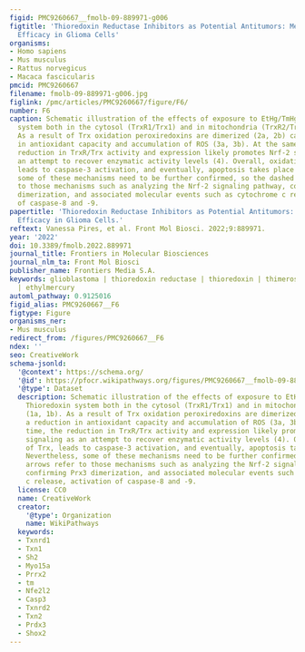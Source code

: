 ```yaml
---
figid: PMC9260667__fmolb-09-889971-g006
figtitle: 'Thioredoxin Reductase Inhibitors as Potential Antitumors: Mercury Compounds
  Efficacy in Glioma Cells'
organisms:
- Homo sapiens
- Mus musculus
- Rattus norvegicus
- Macaca fascicularis
pmcid: PMC9260667
filename: fmolb-09-889971-g006.jpg
figlink: /pmc/articles/PMC9260667/figure/F6/
number: F6
caption: Schematic illustration of the effects of exposure to EtHg/TmHg on the Thioredoxin
  system both in the cytosol (TrxR1/Trx1) and in mitochondria (TrxR2/Trx2) (1a, 1b).
  As a result of Trx oxidation peroxiredoxins are dimerized (2a, 2b) causing a reduction
  in antioxidant capacity and accumulation of ROS (3a, 3b). At the same time, the
  reduction in TrxR/Trx activity and expression likely promotes Nrf-2 signaling as
  an attempt to recover enzymatic activity levels (4). Overall, oxidation of Trx,
  leads to caspase-3 activation, and eventually, apoptosis takes place (5). Nevertheless,
  some of these mechanisms need to be further confirmed, so the dashed arrows refer
  to those mechanisms such as analyzing the Nrf-2 signaling pathway, confirming Prx3
  dimerization, and associated molecular events such as cytochrome c release, activation
  of caspase-8 and -9.
papertitle: 'Thioredoxin Reductase Inhibitors as Potential Antitumors: Mercury Compounds
  Efficacy in Glioma Cells.'
reftext: Vanessa Pires, et al. Front Mol Biosci. 2022;9:889971.
year: '2022'
doi: 10.3389/fmolb.2022.889971
journal_title: Frontiers in Molecular Biosciences
journal_nlm_ta: Front Mol Biosci
publisher_name: Frontiers Media S.A.
keywords: glioblastoma | thioredoxin reductase | thioredoxin | thimerosal (thiomersal)
  | ethylmercury
automl_pathway: 0.9125016
figid_alias: PMC9260667__F6
figtype: Figure
organisms_ner:
- Mus musculus
redirect_from: /figures/PMC9260667__F6
ndex: ''
seo: CreativeWork
schema-jsonld:
  '@context': https://schema.org/
  '@id': https://pfocr.wikipathways.org/figures/PMC9260667__fmolb-09-889971-g006.html
  '@type': Dataset
  description: Schematic illustration of the effects of exposure to EtHg/TmHg on the
    Thioredoxin system both in the cytosol (TrxR1/Trx1) and in mitochondria (TrxR2/Trx2)
    (1a, 1b). As a result of Trx oxidation peroxiredoxins are dimerized (2a, 2b) causing
    a reduction in antioxidant capacity and accumulation of ROS (3a, 3b). At the same
    time, the reduction in TrxR/Trx activity and expression likely promotes Nrf-2
    signaling as an attempt to recover enzymatic activity levels (4). Overall, oxidation
    of Trx, leads to caspase-3 activation, and eventually, apoptosis takes place (5).
    Nevertheless, some of these mechanisms need to be further confirmed, so the dashed
    arrows refer to those mechanisms such as analyzing the Nrf-2 signaling pathway,
    confirming Prx3 dimerization, and associated molecular events such as cytochrome
    c release, activation of caspase-8 and -9.
  license: CC0
  name: CreativeWork
  creator:
    '@type': Organization
    name: WikiPathways
  keywords:
  - Txnrd1
  - Txn1
  - Sh2
  - Myo15a
  - Prrx2
  - tm
  - Nfe2l2
  - Casp3
  - Txnrd2
  - Txn2
  - Prdx3
  - Shox2
---
```

